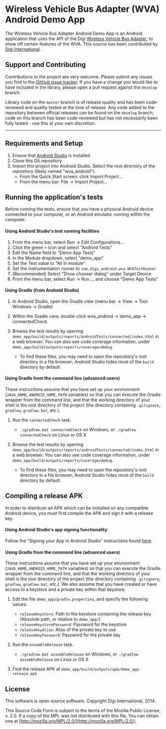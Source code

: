Wireless Vehicle Bus Adapter (WVA) Android Demo App
===================

The Wireless Vehicle Bus Adapter Android Demo App is an Android application
that uses the API of the Digi [Wireless Vehicle Bus Adapter][WVA], to show off certain
features of the WVA. This source has been contributed by 
[Digi International][Digi].

[Digi]: http://www.digi.com
[WVA]: http://www.digi.com/wva


Support and Contributing
------------------------

Contributions to the project are very welcome. Please submit any issues you
find to the [GitHub issue tracker][issues]. If you have a change you would like
to have included in the library, please open a pull request against the
`develop` branch.

Library code on the `master` branch is of release quality and has been
code-reviewed and quality tested at the time of release. Any code added to the
repository between official releases can be found on the `develop` branch; code
on this branch has been code-reviewed but has not necessarily been fully
tested - use this at your own discretion.

[issues]: https://github.com/digidotcom/wva_sample/issues

---

Requirements and Setup
----------------------

 1. Ensure that [Android Studio](https://developer.android.com/sdk/installing/studio.html) is installed
 1. Clone this Git repository
 1. Import this project into Android Studio. Select the root directory of the repository
    (likely named "wva_android").
    - From the Quick Start screen: click Import Project...
    - From the menu bar: File -> Import Project...


Running the application's tests
-------------------------------

Before running the tests, ensure that you have a physical Android device connected to your computer,
or an Android emulator running within the computer.

#### Using Android Studio's test running facilities

1. From the menu bar, select Run -> Edit Configurations...
1. Click the green `+` icon and select "Android Tests"
1. Edit the Name field to "Demo App Tests"
1. In the Module dropdown, select "demo_app"
1. Set the Test value to "All in module"
1. Set the instrumentation runner to `com.digi.android.wva.WVATestRunner`
1. (Recommended) Select "Show chooser dialog" under Target Device
1. From the menu bar, select Run -> Run..., and choose "Demo App Tests"


#### Using Gradle (from Android Studio)

1. In Android Studio, open the Gradle view (menu bar -> View -> Tool Windows -> Gradle)
1. Within the Gradle view, double-click wva_android -> demo_app -> connectedCheck
1. Browse the test results by opening `demo_app/build/outputs/reports/androidTests/connected/index.html`
   in a web browser. You can also see code coverage information, under
   `demo_app/build/outputs/reports/coverage/debug`.
   
    - To find these files, you may need to open the repository's root directory in a file browser;
     Android Studio hides most of the `build` directory by default.

 
#### Using Gradle from the command line (advanced users)

These instructions assume that you have set up your environment (`JAVA_HOME`, `ANDROID_HOME`, `PATH`
variables) so that you can execute the Gradle wrapper from the command line, and that the working
directory of your shell is the root directory of the project (the directory containing `.gitignore`,
`gradlew`, `gradlew.bat`, etc.).

1. Run the `connectedCheck` task.
    - `.\gradlew.bat connectedCheck` on Windows, or `./gradlew connectedCheck` on Linux or OS X
1. Browse the test results by opening `demo_app/build/outputs/reports/androidTests/connected/index.html`
   in a web browser. You can also see code coverage information, under
   `demo_app/build/outputs/reports/coverage/debug`.
   
    - To find these files, you may need to open the repository's root directory in a file browser;
     Android Studio hides most of the `build` directory by default.
   

Compiling a release APK
-----------------------

In order to distribute an APK which can be installed on any compatible Android device, you
must first compile the APK and sign it with a release key.

#### Using Android Studio's app signing functionality

Follow the "Signing your App in Android Studio" instructions found
[here](http://developer.android.com/tools/publishing/app-signing.html#studio).

#### Using Gradle from the command line (advanced users)

These instructions assume that you have set up your environment (`JAVA_HOME`, `ANDROID_HOME`, `PATH`
variables) so that you can execute the Gradle wrapper from the command line, and that the working
directory of your shell is the root directory of the project (the directory containing `.gitignore`,
`gradlew`, `gradlew.bat`, etc.). We also assume that you have created or have access to a keystore
and a private key within that keystore.

1. Edit the file `demo_app/gradle.properties`, and specify the following values:

    - `releaseKeystore`: Path to the keystore containing the release key. (Absolute path, or relative to `demo_app/`)
    - `releaseKeystorePassword`: Password for the keystore
    - `releaseKeyAlias`: Alias of the private key to use
    - `releaseKeyPassword`: Password for the private key
    
1. Run the `assembleRelease` task.
    - `.\gradlew.bat assembleRelease` on Windows, or `./gradlew assembleRelease` on Linux or OS X
    
1. Find the release APK at `demo_app/build/outputs/apk/demo_app-release.apk`
   

License
-------

This software is open-source software. Copyright Digi International, 2014.

This Source Code Form is subject to the terms of the Mozilla Public
License, v. 2.0. If a copy of the MPL was not distributed with this file,
You can obtain one at [http://mozilla.org/MPL/2.0/](http://mozilla.org/MPL/2.0/).

